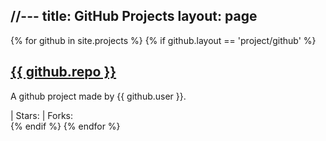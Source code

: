 //---
title: GitHub Projects
layout: page
---
<head>
<script src=" https://cdn.rawgit.com/showdownjs/showdown/1.8.6/dist/showdown.min.js"></script>
<script src="/js/projects.js"></script>
</head>


{% for github in site.projects %}
{% if github.layout == 'project/github' %}
<div class="github" data-user="{{ github.user }}" data-repo="{{ github.repo }}" >
<a href="{{ github.url }}"><h2 class="projectTitle">{{ github.repo }}</h2></a>
<p class="projectDescription">A github project made by {{ github.user }}.</p>
  <a class="projectLanguageURL"><span class="projectLanguage"></span></a> |
   <a class="projectStarsURL">Stars: <span class="projectStars"></span></a> |
  <a class="projectForksURL">Forks: <span class="projectForks"></span></a>
</div>
{% endif %}
{% endfor %}
